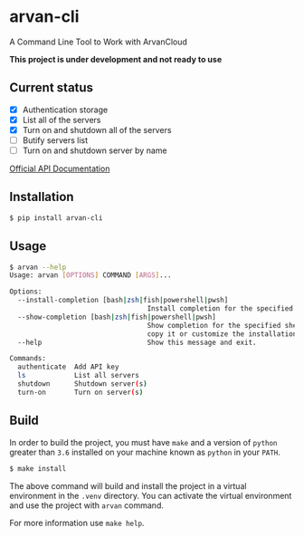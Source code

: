 # arvan-cli
A Command Line Tool to Work with ArvanCloud

**This project is under development and not ready to use**

## Current status
- [x] Authentication storage
- [x] List all of the servers
- [x] Turn on and shutdown all of the servers
- [ ] Butify servers list
- [ ] Turn on and shutdown server by name

[Official API Documentation](https://www.arvancloud.com/docs/api/iaas/1.0)

## Installation
```bash
$ pip install arvan-cli
```

## Usage
```bash
$ arvan --help
Usage: arvan [OPTIONS] COMMAND [ARGS]...

Options:
  --install-completion [bash|zsh|fish|powershell|pwsh]
                                  Install completion for the specified shell.
  --show-completion [bash|zsh|fish|powershell|pwsh]
                                  Show completion for the specified shell, to
                                  copy it or customize the installation.
  --help                          Show this message and exit.

Commands:
  authenticate  Add API key
  ls            List all servers
  shutdown      Shutdown server(s)
  turn-on       Turn on server(s)
```

## Build
In order to build the project, you must have `make` and a version of `python` greater than `3.6` installed on your machine known as `python` in your `PATH`.

```bash
$ make install
```

The above command will build and install the project in a virtual environment in the `.venv` directory. You can activate the virtual environment and use the project with `arvan` command.

For more information use `make help`.
